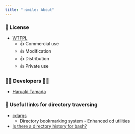 ```yaml
---
title: ":smile: About"
---
```


### :scroll: License

* [WTFPL](https://github.com/tamada/sibling/blob/master/LICNESE)
  * :+1: Commercial use
  * :+1: Modification
  * :+1: Distribution
  * :+1: Private use

### :man_office_worker: Developers :woman_office_worker:

* [Haruaki Tamada](https://tamada.github.io)

### :link: Useful links for directory traversing

- [cdargs](https://github.com/cbxbiker61/cdargs)
  - Directory bookmarking system - Enhanced cd utilities
- [Is there a directory history for bash?](https://superuser.com/questions/299694/is-there-a-directory-history-for-bash)
